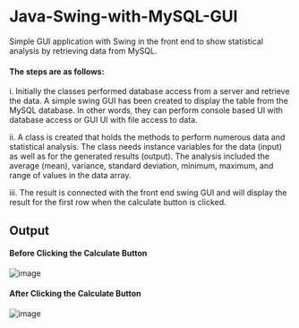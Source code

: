 # Java-Swing-with-MySQL-GUI
Simple GUI application with Swing in the front end to show statistical analysis by retrieving data from MySQL. 

#### The steps are as follows:

i.	Initially the classes performed database access from a server and retrieve the data. A simple swing GUI has been created to display the table from the MySQL database. In other words, they can perform console based UI with database access or GUI UI with file access to data.

ii.	A class is created that holds the methods to perform numerous data and statistical analysis. The class needs instance variables for the data (input) as well as for the generated results (output). The analysis included the average (mean), variance, standard deviation, minimum, maximum, and range of values in the data array.

iii.	The result is connected with the front end swing GUI and will display the result for the first row when the calculate button is clicked.

## Output

#### Before Clicking the Calculate Button

![image](https://user-images.githubusercontent.com/45178199/62824294-5ee81280-bb61-11e9-9972-58912abb2efa.png)


#### After Clicking the Calculate Button

![image](https://user-images.githubusercontent.com/45178199/62824317-9fe02700-bb61-11e9-8b75-5629ecdc7971.png)



